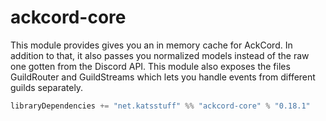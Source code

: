 # ackcord-core

This module provides gives you an in memory cache for AckCord. In addition to that, it also passes you normalized models
instead of the raw one gotten from the Discord API. This module also exposes the files GuildRouter and GuildStreams
which lets you handle events from different guilds separately.

```scala
libraryDependencies += "net.katsstuff" %% "ackcord-core" % "0.18.1"
```